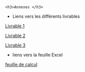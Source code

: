 ```{=html}
<h3>Annexes </h3>
```
-   Liens vers les différents livrables

[Livrable 1](https://pad.lamyne.org/GENEPI_2022_gare_centrale_GR6)

[Livrable 2](https://pad.lamyne.org/7rxHkNOAToO-0lNLQ_BVow)

[Livrable
3](https://docs.google.com/document/d/1djfi9HZ56lDhMWUiQXvnU2VtN2d6a5YRSYXzQ3n_uXY/edit)

-   liens vers la feuille Excel

[feuille de
calcul](https://cloud.lamyne.org/apps/files/?dir=/Communs%20Low-tech/GENEPI_2022_23/Equipe%20G6/Livrable%203&fileid=361402)
